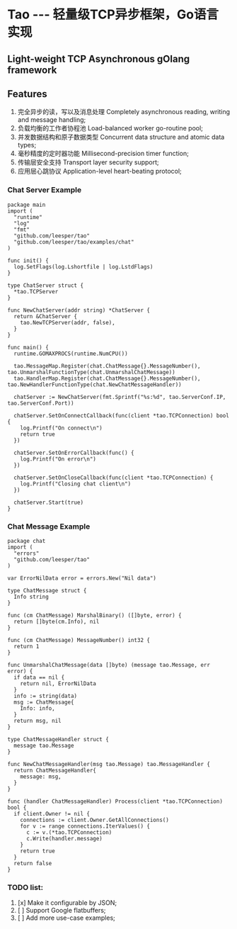 Tao --- 轻量级TCP异步框架，Go语言实现
===========================================

## Light-weight TCP Asynchronous gOlang framework

Features
--------
1. 完全异步的读，写以及消息处理 Completely asynchronous reading, writing and message handling;
2. 负载均衡的工作者协程池 Load-balanced worker go-routine pool;
3. 并发数据结构和原子数据类型 Concurrent data structure and atomic data types;
4. 毫秒精度的定时器功能 Millisecond-precision timer function;
5. 传输层安全支持 Transport layer security support;
6. 应用层心跳协议 Application-level heart-beating protocol;

### Chat Server Example

    package main
    import (
      "runtime"
      "log"
      "fmt"
      "github.com/leesper/tao"
      "github.com/leesper/tao/examples/chat"
    )

    func init() {
      log.SetFlags(log.Lshortfile | log.LstdFlags)
    }

    type ChatServer struct {
      *tao.TCPServer
    }

    func NewChatServer(addr string) *ChatServer {
      return &ChatServer {
        tao.NewTCPServer(addr, false),
      }
    }

    func main() {
      runtime.GOMAXPROCS(runtime.NumCPU())

      tao.MessageMap.Register(chat.ChatMessage{}.MessageNumber(), tao.UnmarshalFunctionType(chat.UnmarshalChatMessage))
      tao.HandlerMap.Register(chat.ChatMessage{}.MessageNumber(), tao.NewHandlerFunctionType(chat.NewChatMessageHandler))

      chatServer := NewChatServer(fmt.Sprintf("%s:%d", tao.ServerConf.IP, tao.ServerConf.Port))

      chatServer.SetOnConnectCallback(func(client *tao.TCPConnection) bool {
        log.Printf("On connect\n")
        return true
      })

      chatServer.SetOnErrorCallback(func() {
        log.Printf("On error\n")
      })

      chatServer.SetOnCloseCallback(func(client *tao.TCPConnection) {
        log.Printf("Closing chat client\n")
      })

      chatServer.Start(true)
    }

### Chat Message Example

    package chat
    import (
      "errors"
      "github.com/leesper/tao"
    )

    var ErrorNilData error = errors.New("Nil data")

    type ChatMessage struct {
      Info string
    }

    func (cm ChatMessage) MarshalBinary() ([]byte, error) {
      return []byte(cm.Info), nil
    }

    func (cm ChatMessage) MessageNumber() int32 {
      return 1
    }

    func UnmarshalChatMessage(data []byte) (message tao.Message, err error) {
      if data == nil {
        return nil, ErrorNilData
      }
      info := string(data)
      msg := ChatMessage{
        Info: info,
      }
      return msg, nil
    }

    type ChatMessageHandler struct {
      message tao.Message
    }

    func NewChatMessageHandler(msg tao.Message) tao.MessageHandler {
      return ChatMessageHandler{
        message: msg,
      }
    }

    func (handler ChatMessageHandler) Process(client *tao.TCPConnection) bool {
      if client.Owner != nil {
        connections := client.Owner.GetAllConnections()
        for v := range connections.IterValues() {
          c := v.(*tao.TCPConnection)
          c.Write(handler.message)
        }
        return true
      }
      return false
    }


### TODO list:  
1.  [x] Make it configurable by JSON;    
2.  [ ] Support Google flatbuffers;  
3.  [ ] Add more use-case examples;     
